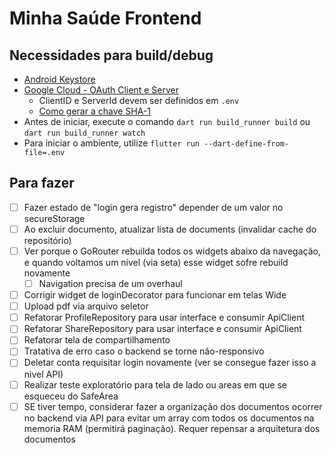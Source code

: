 # Minha Saúde Frontend

## Necessidades para build/debug

-   [Android Keystore](https://docs.flutter.dev/deployment/android#sign-the-app)
-   [Google Cloud - OAuth Client e Server](https://developer.android.com/identity/sign-in/credential-manager-siwg#set-google)
    -   ClientID e ServerId devem ser definidos em `.env`
    -   [Como gerar a chave SHA-1](https://stackoverflow.com/questions/51845559/generate-sha-1-for-flutter-react-native-android-native-app)
-   Antes de iniciar, execute o comando `dart run build_runner build` ou `dart run build_runner watch`
-   Para iniciar o ambiente, utilize `flutter run --dart-define-from-file=.env`

## Para fazer

-   [ ] Fazer estado de "login gera registro" depender de um valor no secureStorage
-   [ ] Ao excluir documento, atualizar lista de documents (invalidar cache do repositório)
-   [ ] Ver porque o GoRouter rebuilda todos os widgets abaixo da navegação, e quando voltamos um nível (via seta) esse widget sofre rebuild novamente
    -   [ ] Navigation precisa de um overhaul
-   [ ] Corrigir widget de loginDecorator para funcionar em telas Wide
-   [ ] Upload pdf via arquivo seletor
-   [ ] Refatorar ProfileRepository para usar interface e consumir ApiClient
-   [ ] Refatorar ShareRepository para usar interface e consumir ApiClient
-   [ ] Refatorar tela de compartilhamento
-   [ ] Tratativa de erro caso o backend se torne não-responsivo
-   [ ] Deletar conta requisitar login novamente (ver se consegue fazer isso a nivel API)
-   [ ] Realizar teste exploratório para tela de lado ou areas em que se esqueceu do SafeArea
-   [ ] SE tiver tempo, considerar fazer a organização dos documentos ocorrer no backend via API para evitar um array com todos os documentos na memoria RAM (permitirá paginação). Requer repensar a arquitetura dos documentos
